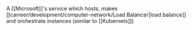 A [[Microsoft]]'s service which hosts, makes [[carreer/development/computer-network/Load Balancer|load balance]] and orchestrate instances (similar to [[Kubernets]])